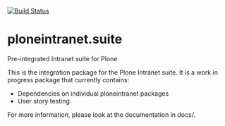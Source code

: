 [![Build Status](https://api.travis-ci.org/ploneintranet/ploneintranet.suite.png)](https://travis-ci.org/ploneintranet/ploneintranet.suite)

ploneintranet.suite
====================

Pre-integrated Intranet suite for Plone

This is the integration package for the Plone Intranet suite. It is a work in progress package that currently contains:

 * Dependencies on individual ploneintranet packages
 * User story testing

For more information, please look at the documentation in docs/.


